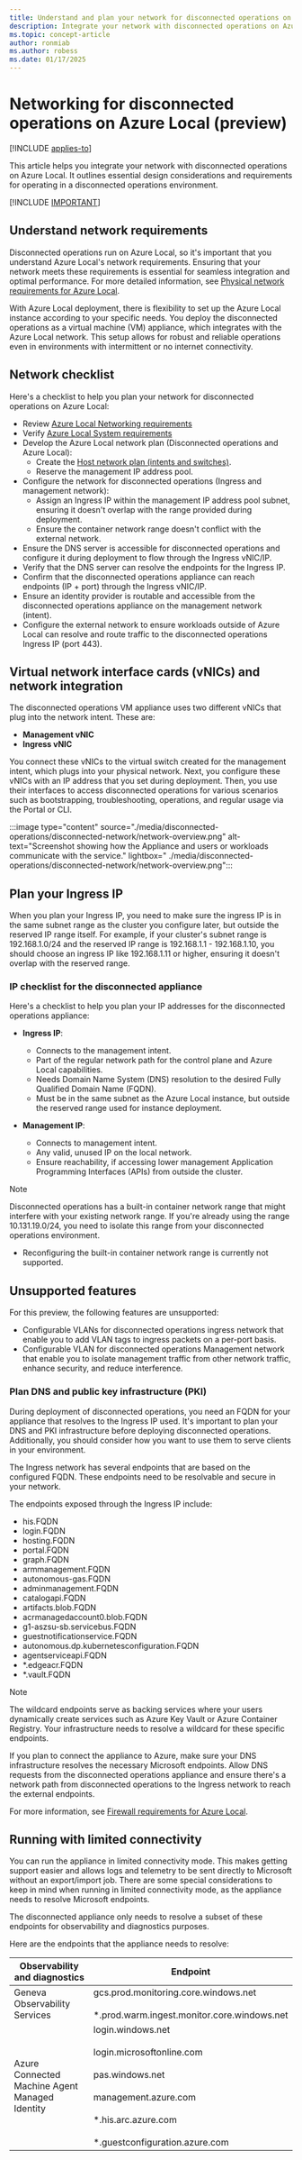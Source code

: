 ```yaml
---
title: Understand and plan your network for disconnected operations on Azure Local (preview)
description: Integrate your network with disconnected operations on Azure Local (preview).
ms.topic: concept-article
author: ronmiab
ms.author: robess
ms.date: 01/17/2025
---
```


# Networking for disconnected operations on Azure Local (preview) 

[!INCLUDE [applies-to](../includes/release-2411-1-later.md)]

This article helps you integrate your network with disconnected operations on Azure Local. It outlines essential design considerations and requirements for operating in a disconnected operations environment.

[!INCLUDE [IMPORTANT](../includes/disconnected-operations-preview.md)]

## Understand network requirements

Disconnected operations run on Azure Local, so it's important that you understand Azure Local's network requirements. Ensuring that your network meets these requirements is essential for seamless integration and optimal performance. For more detailed information, see [Physical network requirements for Azure Local](../concepts/physical-network-requirements.md).

With Azure Local deployment, there is flexibility to set up the Azure Local instance according to your specific needs. You deploy the disconnected operations as a virtual machine (VM) appliance, which integrates with the Azure Local network. This setup allows for robust and reliable operations even in environments with intermittent or no internet connectivity.

## Network checklist

Here's a checklist to help you plan your network for disconnected operations on Azure Local:

- Review [Azure Local Networking requirements](../concepts/physical-network-requirements.md)
- Verify [Azure Local System requirements](../concepts/system-requirements.md)  
- Develop the Azure Local network plan (Disconnected operations and Azure Local):  
  - Create the [Host network plan (intents and switches)](../concepts/host-network-requirements.md).
  - Reserve the management IP address pool.
- Configure the network for disconnected operations (Ingress and management network):
  - Assign an Ingress IP within the management IP address pool subnet, ensuring it doesn't overlap with the range provided during deployment.  
  - Ensure the container network range doesn't conflict with the external network.
- Ensure the DNS server is accessible for disconnected operations and configure it during deployment to flow through the Ingress vNIC/IP.
- Verify that the DNS server can resolve the endpoints for the Ingress IP.
- Confirm that the disconnected operations appliance can reach endpoints (IP + port) through the Ingress vNIC/IP.
- Ensure an identity provider is routable and accessible from the disconnected operations appliance on the management network (intent).
- Configure the external network to ensure workloads outside of Azure Local can resolve and route traffic to the disconnected operations Ingress IP (port 443).

## Virtual network interface cards (vNICs) and network integration

The disconnected operations VM appliance uses two different vNICs that plug into the network intent. These are:

- **Management vNIC**  
- **Ingress vNIC**  

You connect these vNICs to the virtual switch created for the management intent, which plugs into your physical network. Next, you configure these vNICs with an IP address that you set during deployment. Then, you use their interfaces to access disconnected operations for various scenarios such as bootstrapping, troubleshooting, operations, and regular usage via the Portal or CLI.
  
:::image type="content" source="./media/disconnected-operations/disconnected-network/network-overview.png" alt-text="Screenshot showing how the Appliance and users or workloads communicate with the service." lightbox=" ./media/disconnected-operations/disconnected-network/network-overview.png":::

## Plan your Ingress IP  

When you plan your Ingress IP, you need to make sure the ingress IP is in the same subnet range as the cluster you configure later, but outside the reserved IP range itself. For example, if your cluster's subnet range is 192.168.1.0/24 and the reserved IP range is 192.168.1.1 - 192.168.1.10, you should choose an ingress IP like 192.168.1.11 or higher, ensuring it doesn't overlap with the reserved range.
  
### IP checklist for the disconnected appliance  

Here's a checklist to help you plan your IP addresses for the disconnected operations appliance:

- **Ingress IP**:
  - Connects to the management intent.
  - Part of the regular network path for the control plane and Azure Local capabilities.
  - Needs Domain Name System (DNS) resolution to the desired Fully Qualified Domain Name (FQDN).
  - Must be in the same subnet as the Azure Local instance, but outside the reserved range used for instance deployment.

- **Management IP**:
  - Connects to management intent.
  - Any valid, unused IP on the local network.
  - Ensure reachability, if accessing lower management Application Programming Interfaces (APIs) from outside the cluster.

> [!NOTE]
> Disconnected operations has a built-in container network range that might interfere with your existing network range. If you're already using the range 10.131.19.0/24, you need to isolate this range from your disconnected operations environment.
>
> - Reconfiguring the built-in container network range is currently not supported.  

## Unsupported features  

For this preview, the following features are unsupported:  

- Configurable VLANs for disconnected operations ingress network that enable you to add VLAN tags to ingress packets on a per-port basis.
- Configurable VLAN for disconnected operations Management network that enable you to isolate management traffic from other network traffic, enhance security, and reduce interference.

### Plan DNS and public key infrastructure (PKI)  

During deployment of disconnected operations, you need an FQDN for your appliance that resolves to the Ingress IP used. It's important to plan your DNS and PKI infrastructure before deploying disconnected operations. Additionally, you should consider how you want to use them to serve clients in your environment.

The Ingress network has several endpoints that are based on the configured FQDN. These endpoints need to be resolvable and secure in your network.

The endpoints exposed through the Ingress IP include:

- his.FQDN  
- login.FQDN  
- hosting.FQDN  
- portal.FQDN  
- graph.FQDN  
- armmanagement.FQDN  
- autonomous-gas.FQDN  
- adminmanagement.FQDN  
- catalogapi.FQDN  
- artifacts.blob.FQDN  
- acrmanagedaccount0.blob.FQDN  
- g1-aszsu-sb.servicebus.FQDN  
- guestnotificationservice.FQDN  
- autonomous.dp.kubernetesconfiguration.FQDN  
- agentserviceapi.FQDN  
- *.edgeacr.FQDN  
- *.vault.FQDN  

> [!NOTE]
> The wildcard endpoints serve as backing services where your users dynamically create services such as Azure Key Vault or Azure Container Registry. Your infrastructure needs to resolve a wildcard for these specific endpoints.

If you plan to connect the appliance to Azure, make sure your DNS infrastructure resolves the necessary Microsoft endpoints. Allow DNS requests from the disconnected operations appliance and ensure there's a network path from disconnected operations to the Ingress network to reach the external endpoints.

For more information, see [Firewall requirements for Azure Local](../concepts/firewall-requirements.md).

## Running with limited connectivity  

You can run the appliance in limited connectivity mode. This makes getting support easier and allows logs and telemetry to be sent directly to Microsoft without an export/import job. There are some special considerations to keep in mind when running in limited connectivity mode, as the appliance needs to resolve Microsoft endpoints.

The disconnected appliance only needs to resolve a subset of these endpoints for observability and diagnostics purposes.

Here are the endpoints that the appliance needs to resolve:

| Observability and diagnostics | Endpoint |
|-------------------------------|----------|
|Geneva Observability Services | gcs.prod.monitoring.core.windows.net <br></br> *.prod.warm.ingest.monitor.core.windows.net  |
| Azure Connected Machine Agent Managed Identity |  login.windows.net <br></br> login.microsoftonline.com <br></br> pas.windows.net <br></br> management.azure.com <br></br> *.his.arc.azure.com <br></br> *.guestconfiguration.azure.com |

<!--## Next steps-->